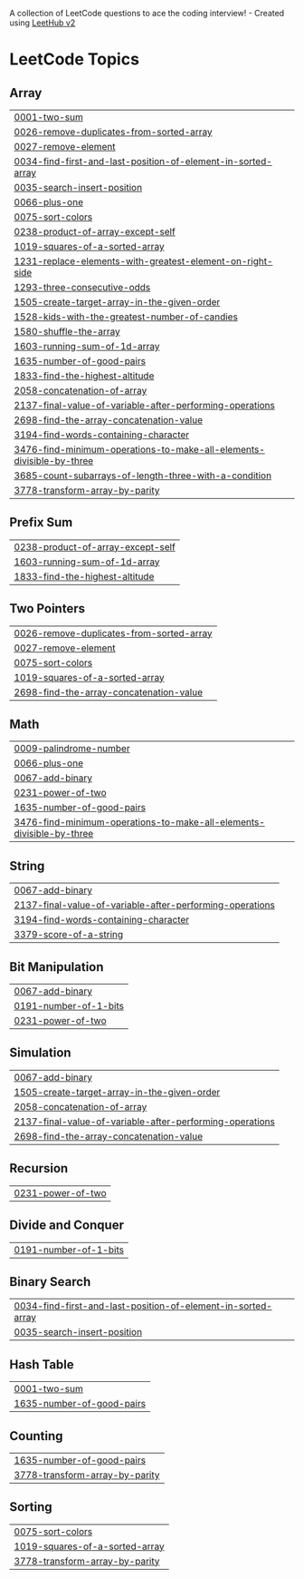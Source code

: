 A collection of LeetCode questions to ace the coding interview! - Created using [LeetHub v2](https://github.com/arunbhardwaj/LeetHub-2.0)
<!---LeetCode Topics Start-->
# LeetCode Topics
## Array
|  |
| ------- |
| [0001-two-sum](https://github.com/keshavkourav/LEETCODE-PROBLEMS-/tree/master/0001-two-sum) |
| [0026-remove-duplicates-from-sorted-array](https://github.com/keshavkourav/LEETCODE-PROBLEMS-/tree/master/0026-remove-duplicates-from-sorted-array) |
| [0027-remove-element](https://github.com/keshavkourav/LEETCODE-PROBLEMS-/tree/master/0027-remove-element) |
| [0034-find-first-and-last-position-of-element-in-sorted-array](https://github.com/keshavkourav/LEETCODE-PROBLEMS-/tree/master/0034-find-first-and-last-position-of-element-in-sorted-array) |
| [0035-search-insert-position](https://github.com/keshavkourav/LEETCODE-PROBLEMS-/tree/master/0035-search-insert-position) |
| [0066-plus-one](https://github.com/keshavkourav/LEETCODE-PROBLEMS-/tree/master/0066-plus-one) |
| [0075-sort-colors](https://github.com/keshavkourav/LEETCODE-PROBLEMS-/tree/master/0075-sort-colors) |
| [0238-product-of-array-except-self](https://github.com/keshavkourav/LEETCODE-PROBLEMS-/tree/master/0238-product-of-array-except-self) |
| [1019-squares-of-a-sorted-array](https://github.com/keshavkourav/LEETCODE-PROBLEMS-/tree/master/1019-squares-of-a-sorted-array) |
| [1231-replace-elements-with-greatest-element-on-right-side](https://github.com/keshavkourav/LEETCODE-PROBLEMS-/tree/master/1231-replace-elements-with-greatest-element-on-right-side) |
| [1293-three-consecutive-odds](https://github.com/keshavkourav/LEETCODE-PROBLEMS-/tree/master/1293-three-consecutive-odds) |
| [1505-create-target-array-in-the-given-order](https://github.com/keshavkourav/LEETCODE-PROBLEMS-/tree/master/1505-create-target-array-in-the-given-order) |
| [1528-kids-with-the-greatest-number-of-candies](https://github.com/keshavkourav/LEETCODE-PROBLEMS-/tree/master/1528-kids-with-the-greatest-number-of-candies) |
| [1580-shuffle-the-array](https://github.com/keshavkourav/LEETCODE-PROBLEMS-/tree/master/1580-shuffle-the-array) |
| [1603-running-sum-of-1d-array](https://github.com/keshavkourav/LEETCODE-PROBLEMS-/tree/master/1603-running-sum-of-1d-array) |
| [1635-number-of-good-pairs](https://github.com/keshavkourav/LEETCODE-PROBLEMS-/tree/master/1635-number-of-good-pairs) |
| [1833-find-the-highest-altitude](https://github.com/keshavkourav/LEETCODE-PROBLEMS-/tree/master/1833-find-the-highest-altitude) |
| [2058-concatenation-of-array](https://github.com/keshavkourav/LEETCODE-PROBLEMS-/tree/master/2058-concatenation-of-array) |
| [2137-final-value-of-variable-after-performing-operations](https://github.com/keshavkourav/LEETCODE-PROBLEMS-/tree/master/2137-final-value-of-variable-after-performing-operations) |
| [2698-find-the-array-concatenation-value](https://github.com/keshavkourav/LEETCODE-PROBLEMS-/tree/master/2698-find-the-array-concatenation-value) |
| [3194-find-words-containing-character](https://github.com/keshavkourav/LEETCODE-PROBLEMS-/tree/master/3194-find-words-containing-character) |
| [3476-find-minimum-operations-to-make-all-elements-divisible-by-three](https://github.com/keshavkourav/LEETCODE-PROBLEMS-/tree/master/3476-find-minimum-operations-to-make-all-elements-divisible-by-three) |
| [3685-count-subarrays-of-length-three-with-a-condition](https://github.com/keshavkourav/LEETCODE-PROBLEMS-/tree/master/3685-count-subarrays-of-length-three-with-a-condition) |
| [3778-transform-array-by-parity](https://github.com/keshavkourav/LEETCODE-PROBLEMS-/tree/master/3778-transform-array-by-parity) |
## Prefix Sum
|  |
| ------- |
| [0238-product-of-array-except-self](https://github.com/keshavkourav/LEETCODE-PROBLEMS-/tree/master/0238-product-of-array-except-self) |
| [1603-running-sum-of-1d-array](https://github.com/keshavkourav/LEETCODE-PROBLEMS-/tree/master/1603-running-sum-of-1d-array) |
| [1833-find-the-highest-altitude](https://github.com/keshavkourav/LEETCODE-PROBLEMS-/tree/master/1833-find-the-highest-altitude) |
## Two Pointers
|  |
| ------- |
| [0026-remove-duplicates-from-sorted-array](https://github.com/keshavkourav/LEETCODE-PROBLEMS-/tree/master/0026-remove-duplicates-from-sorted-array) |
| [0027-remove-element](https://github.com/keshavkourav/LEETCODE-PROBLEMS-/tree/master/0027-remove-element) |
| [0075-sort-colors](https://github.com/keshavkourav/LEETCODE-PROBLEMS-/tree/master/0075-sort-colors) |
| [1019-squares-of-a-sorted-array](https://github.com/keshavkourav/LEETCODE-PROBLEMS-/tree/master/1019-squares-of-a-sorted-array) |
| [2698-find-the-array-concatenation-value](https://github.com/keshavkourav/LEETCODE-PROBLEMS-/tree/master/2698-find-the-array-concatenation-value) |
## Math
|  |
| ------- |
| [0009-palindrome-number](https://github.com/keshavkourav/LEETCODE-PROBLEMS-/tree/master/0009-palindrome-number) |
| [0066-plus-one](https://github.com/keshavkourav/LEETCODE-PROBLEMS-/tree/master/0066-plus-one) |
| [0067-add-binary](https://github.com/keshavkourav/LEETCODE-PROBLEMS-/tree/master/0067-add-binary) |
| [0231-power-of-two](https://github.com/keshavkourav/LEETCODE-PROBLEMS-/tree/master/0231-power-of-two) |
| [1635-number-of-good-pairs](https://github.com/keshavkourav/LEETCODE-PROBLEMS-/tree/master/1635-number-of-good-pairs) |
| [3476-find-minimum-operations-to-make-all-elements-divisible-by-three](https://github.com/keshavkourav/LEETCODE-PROBLEMS-/tree/master/3476-find-minimum-operations-to-make-all-elements-divisible-by-three) |
## String
|  |
| ------- |
| [0067-add-binary](https://github.com/keshavkourav/LEETCODE-PROBLEMS-/tree/master/0067-add-binary) |
| [2137-final-value-of-variable-after-performing-operations](https://github.com/keshavkourav/LEETCODE-PROBLEMS-/tree/master/2137-final-value-of-variable-after-performing-operations) |
| [3194-find-words-containing-character](https://github.com/keshavkourav/LEETCODE-PROBLEMS-/tree/master/3194-find-words-containing-character) |
| [3379-score-of-a-string](https://github.com/keshavkourav/LEETCODE-PROBLEMS-/tree/master/3379-score-of-a-string) |
## Bit Manipulation
|  |
| ------- |
| [0067-add-binary](https://github.com/keshavkourav/LEETCODE-PROBLEMS-/tree/master/0067-add-binary) |
| [0191-number-of-1-bits](https://github.com/keshavkourav/LEETCODE-PROBLEMS-/tree/master/0191-number-of-1-bits) |
| [0231-power-of-two](https://github.com/keshavkourav/LEETCODE-PROBLEMS-/tree/master/0231-power-of-two) |
## Simulation
|  |
| ------- |
| [0067-add-binary](https://github.com/keshavkourav/LEETCODE-PROBLEMS-/tree/master/0067-add-binary) |
| [1505-create-target-array-in-the-given-order](https://github.com/keshavkourav/LEETCODE-PROBLEMS-/tree/master/1505-create-target-array-in-the-given-order) |
| [2058-concatenation-of-array](https://github.com/keshavkourav/LEETCODE-PROBLEMS-/tree/master/2058-concatenation-of-array) |
| [2137-final-value-of-variable-after-performing-operations](https://github.com/keshavkourav/LEETCODE-PROBLEMS-/tree/master/2137-final-value-of-variable-after-performing-operations) |
| [2698-find-the-array-concatenation-value](https://github.com/keshavkourav/LEETCODE-PROBLEMS-/tree/master/2698-find-the-array-concatenation-value) |
## Recursion
|  |
| ------- |
| [0231-power-of-two](https://github.com/keshavkourav/LEETCODE-PROBLEMS-/tree/master/0231-power-of-two) |
## Divide and Conquer
|  |
| ------- |
| [0191-number-of-1-bits](https://github.com/keshavkourav/LEETCODE-PROBLEMS-/tree/master/0191-number-of-1-bits) |
## Binary Search
|  |
| ------- |
| [0034-find-first-and-last-position-of-element-in-sorted-array](https://github.com/keshavkourav/LEETCODE-PROBLEMS-/tree/master/0034-find-first-and-last-position-of-element-in-sorted-array) |
| [0035-search-insert-position](https://github.com/keshavkourav/LEETCODE-PROBLEMS-/tree/master/0035-search-insert-position) |
## Hash Table
|  |
| ------- |
| [0001-two-sum](https://github.com/keshavkourav/LEETCODE-PROBLEMS-/tree/master/0001-two-sum) |
| [1635-number-of-good-pairs](https://github.com/keshavkourav/LEETCODE-PROBLEMS-/tree/master/1635-number-of-good-pairs) |
## Counting
|  |
| ------- |
| [1635-number-of-good-pairs](https://github.com/keshavkourav/LEETCODE-PROBLEMS-/tree/master/1635-number-of-good-pairs) |
| [3778-transform-array-by-parity](https://github.com/keshavkourav/LEETCODE-PROBLEMS-/tree/master/3778-transform-array-by-parity) |
## Sorting
|  |
| ------- |
| [0075-sort-colors](https://github.com/keshavkourav/LEETCODE-PROBLEMS-/tree/master/0075-sort-colors) |
| [1019-squares-of-a-sorted-array](https://github.com/keshavkourav/LEETCODE-PROBLEMS-/tree/master/1019-squares-of-a-sorted-array) |
| [3778-transform-array-by-parity](https://github.com/keshavkourav/LEETCODE-PROBLEMS-/tree/master/3778-transform-array-by-parity) |
<!---LeetCode Topics End-->